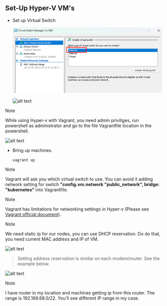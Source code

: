 ## Set-Up Hyper-V VM's

- Set up Virtual Switch

    ![alt text](./images/image.png)

    ![alt text](./images/image-8.png)


> [!NOTE]
> While using Hyper-v with Vagrant, you need admin priviliges, run powershell as administrator and go to the file Vagrantfile location in the powershell.

![alt text](image-1.png)

- Bring up machines.

    ```
    vagrant up 
    ```

> [!NOTE]
> Vagrant will ask you which virtual switch to use. You can avoid it adding network setting for switch **"config.vm.network "public_network", bridge: "kubernetes"** into Vagrantfile.

> [!NOTE]
> Vagrant has limitations for networking settings in Hyper-v (Please see [Vagrant official document](https://developer.hashicorp.com/vagrant/docs/providers/hyperv/limitations)). 

> [!NOTE]
> We need static ip for our nodes, you can use DHCP reservation. Do do that, you need current MAC address and IP of VM.  

![alt text](image_mac.png)

> Setting address reservation is similar on each modem/router. See the example below.

![alt text](image.png)

> [!NOTE]
> I have router in my location and machines getting ip from this router. The range is 192.168.68.0/22. You'll see different IP range in my case.